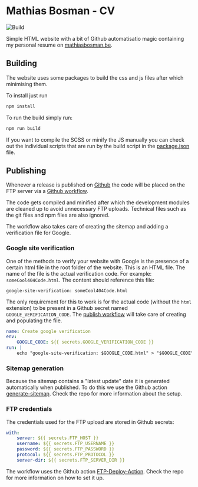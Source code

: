 # Mathias Bosman - CV
![Build](https://github.com/mathiasbosman/cv/workflows/Build%20NPM/badge.svg)

Simple HTML website with a bit of Github automatisatio magic containing my personal resume
on [mathiasbosman.be](http://mathiasbosman.be).

## Building

The website uses some packages to build the css and js files after which minimising them.

To install just run

```bash
npm install
```

To run the build simply run:

```bash
npm run build
```

If you want to compile the SCSS or minify the JS manually you can check out the individual scripts
that are run by the build script in the [package.json](package.json) file.

## Publishing

Whenever a release is published on [Github](https://github.com/mathiasbosman/cv) the code will be
placed on the FTP server via a [Github workflow][publish_workflow].

The code gets compiled and minified after which the development modules are cleaned up to avoid
unnecessary FTP uploads. Technical files such as the git files and npm files are also ignored.

The workflow also takes care of creating the sitemap and adding a verification file for Google.

### Google site verification

One of the methods to verify your website with Google is the presence of a certain html file in the
root folder of the website. This is an HTML file. The name of the file is the actual verification
code. For example: `someCool404Code.html`. The content should reference this file:

```text
google-site-verification: someCool404Code.html
```

The only requirement for this to work is for the actual code (without the `html` extension) to be
present in a Github secret named `GOOGLE_VERIFICATION_CODE`.
The [publish workflow][publish_workflow] will take care of creating and populating the file.

```yaml
name: Create google verification
env:
    GOOGLE_CODE: ${{ secrets.GOOGLE_VERIFICATION_CODE }}
run: |
    echo "google-site-verification: $GOOGLE_CODE.html" > "$GOOGLE_CODE".html
```

### Sitemap generation

Because the sitemap contains a "latest update" date it is generated automatically when published. To
do this we use the Github action [generate-sitemap](https://github.com/cicirello/generate-sitemap).
Check the repo for more information about the setup.

### FTP credentials

The credentials used for the FTP upload are stored in Github secrets:

```yaml
with:
    server: ${{ secrets.FTP_HOST }}
    username: ${{ secrets.FTP_USERNAME }}
    password: ${{ secrets.FTP_PASSWORD }}
    protocol: ${{ secrets.FTP_PROTOCOL }}
    server-dir: ${{ secrets.FTP_SERVER_DIR }}
```

The workflow uses the Github
action [FTP-Deploy-Action](https://github.com/SamKirkland/FTP-Deploy-Action). Check the repo for
more information on how to set it up.

[publish_workflow]:.github/workflows/publish.yml